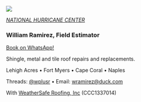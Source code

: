 ![](https://images.squarespace-cdn.com/content/v1/54b92ae8e4b0b6572f7dacb1/1475492898761-94QK20E08UFQHKD0ZHM2/image-asset.gif)

[*NATIONAL HURRICANE CENTER*](https://www.nhc.noaa.gov/)

### William Ramirez, Field Estimator

[Book on WhatsApp!](https://wa.me/12392463380)

Shingle, metal and tile roof repairs and replacements. 

Lehigh Acres • Fort Myers • Cape Coral • Naples

Threads: [@wplusr](https://www.threads.com/@wplusr?igshid=NTc4MTIwNjQ2YQ==) • Email: [wramirez@duck.com](mailto:wramirez@duck.com)

With [WeatherSafe Roofing, Inc](https://www.weathersafe.us/) (CCC1337014)